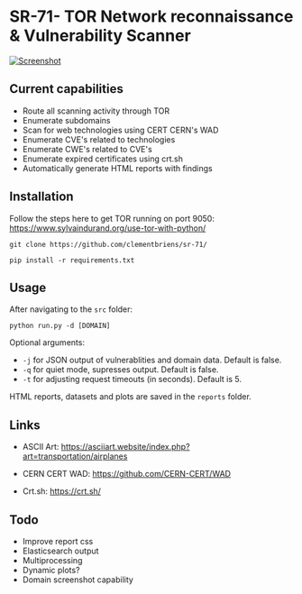 # SR-71- TOR Network reconnaissance & Vulnerability Scanner

[![Screenshot](https://i.postimg.cc/TwdWYjTb/2020-07-25-17-14-40-Ubuntu-20-04-Running-Oracle-VM-Virtual-Box.png)](https://postimg.cc/gw70gZXc)

## Current capabilities

- Route all scanning activity through TOR
- Enumerate subdomains
- Scan for web technologies using CERT CERN's WAD 
- Enumerate CVE's related to technologies
- Enumerate CWE's related to CVE's
- Enumerate expired certificates using crt.sh
- Automatically generate HTML reports with findings

## Installation

Follow the steps here to get TOR running on port 9050: https://www.sylvaindurand.org/use-tor-with-python/

`git clone https://github.com/clementbriens/sr-71/`

`pip install -r requirements.txt`

## Usage

After navigating to the `src` folder:

`python run.py -d [DOMAIN]`

Optional arguments:

- `-j` for JSON output of vulnerablities and domain data. Default is false.
- `-q` for quiet mode, supresses output. Default is false.
- `-t` for adjusting request timeouts (in seconds). Default is 5.

HTML reports, datasets and plots are saved in the `reports` folder.

## Links

- ASCII Art: https://asciiart.website/index.php?art=transportation/airplanes

- CERN CERT WAD: https://github.com/CERN-CERT/WAD

- Crt.sh: https://crt.sh/

## Todo

- Improve report css
- Elasticsearch output
- Multiprocessing
- Dynamic plots?
- Domain screenshot capability
